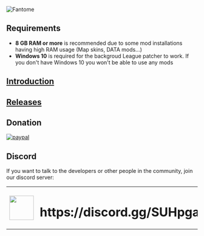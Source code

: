 ![Fantome](https://github.com/LoL-Fantome/Fantome/blob/master/Images/fantomebanner.png)

## Requirements
* **8 GB RAM or more** is recommended due to some mod installations having high RAM usage (Map skins, DATA mods...)
* **Windows 10** is required for the backgroud League patcher to work. If you don't have Windows 10 you won't be able to use any mods

## [Introduction](https://github.com/LoL-Fantome/Fantome/wiki/Introduction)
## [Releases](https://github.com/LoL-Fantome/Fantome/releases)

## Donation
[![paypal](https://www.paypalobjects.com/en_US/i/btn/btn_donateCC_LG.gif)](https://paypal.me/FilipQuitko?locale.x=en_US)

## Discord
If you want to talk to the developers or other people in the community, join our discord server:

<table>
  <tbody>
    <tr>
      <td><img width=64 height=64 src="https://cdn.worldvectorlogo.com/logos/discord.svg"></td>
      <td><h1>https://discord.gg/SUHpgaF</h1></td>
    </tr>
  </tbody>
</table> 

